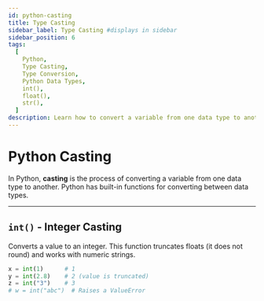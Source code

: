 ```yaml
---
id: python-casting
title: Type Casting
sidebar_label: Type Casting #displays in sidebar
sidebar_position: 6
tags:
  [
    Python,
    Type Casting,
    Type Conversion,
    Python Data Types,
    int(),
    float(),
    str(),
  ]
description: Learn how to convert a variable from one data type to another in Python using the built-in int(), float(), and str() functions.
---
```


# Python Casting

In Python, **casting** is the process of converting a variable from one data type to another. Python has built-in functions for converting between data types.

---

## `int()` - Integer Casting

Converts a value to an integer. This function truncates floats (it does not round) and works with numeric strings.

```python
x = int(1)      # 1
y = int(2.8)    # 2 (value is truncated)
z = int("3")    # 3
# w = int("abc")  # Raises a ValueError
